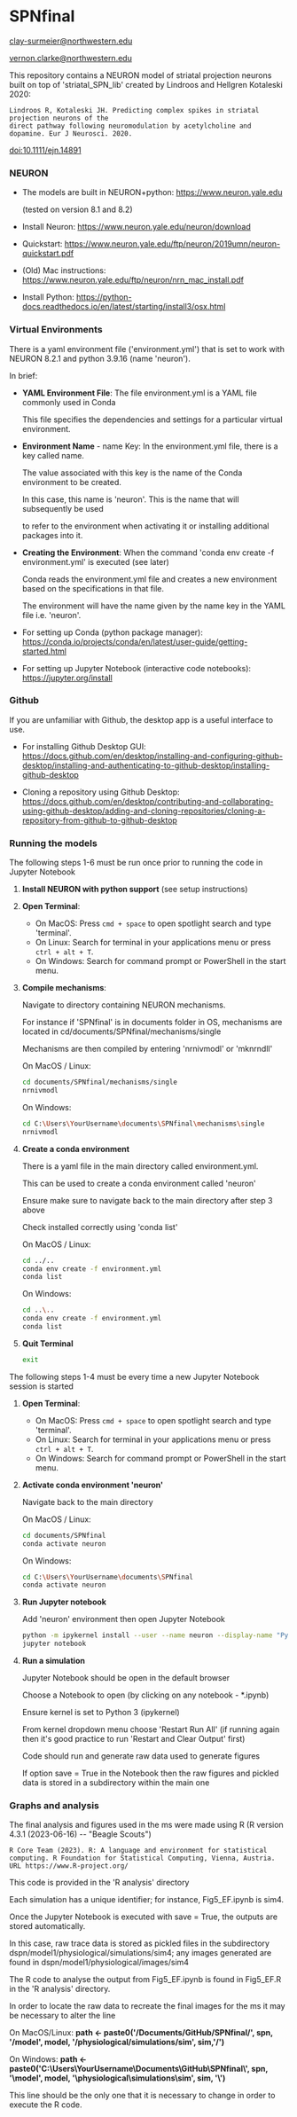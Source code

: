 # SPNfinal

clay-surmeier@northwestern.edu

vernon.clarke@northwestern.edu

This repository contains a NEURON model of striatal projection neurons built on top of 'striatal_SPN_lib' created by Lindroos and Hellgren Kotaleski 2020:

    Lindroos R, Kotaleski JH. Predicting complex spikes in striatal projection neurons of the 
    direct pathway following neuromodulation by acetylcholine and dopamine. Eur J Neurosci. 2020. 

[doi:10.1111/ejn.14891](https://doi.org/10.1111/ejn.14891)


### NEURON

* The models are built in NEURON+python: https://www.neuron.yale.edu

  (tested on version 8.1 and 8.2)

* Install Neuron: https://www.neuron.yale.edu/neuron/download

* Quickstart: https://www.neuron.yale.edu/ftp/neuron/2019umn/neuron-quickstart.pdf

* (Old) Mac instructions: https://www.neuron.yale.edu/ftp/neuron/nrn_mac_install.pdf

* Install Python: https://python-docs.readthedocs.io/en/latest/starting/install3/osx.html


### Virtual Environments

There is a yaml environment file ('environment.yml') that is set to work with NEURON 8.2.1 and python 3.9.16 (name 'neuron'). 

In brief:     

* **YAML Environment File**: The file environment.yml is a YAML file commonly used in Conda

  This file specifies the dependencies and settings for a particular virtual environment.

* **Environment Name** - name Key: In the environment.yml file, there is a key called name.

  The value associated with this key is the name of the Conda environment to be created.

  In this case, this name is 'neuron'. This is the name that will subsequently be used

  to refer to the environment when activating it or installing additional packages into it.

* **Creating the Environment**: When the command 'conda env create -f environment.yml' is executed (see later)

  Conda reads the environment.yml file and creates a new environment based on the specifications in that file.

  The environment will have the name given by the name key in the YAML file i.e. 'neuron'.

* For setting up Conda (python package manager): https://conda.io/projects/conda/en/latest/user-guide/getting-started.html

* For setting up Jupyter Notebook (interactive code notebooks): https://jupyter.org/install


### Github

If you are unfamiliar with Github, the desktop app is a useful interface to use.

* For installing Github Desktop GUI: https://docs.github.com/en/desktop/installing-and-configuring-github-desktop/installing-and-authenticating-to-github-desktop/installing-github-desktop

* Cloning a repository using Github Desktop: https://docs.github.com/en/desktop/contributing-and-collaborating-using-github-desktop/adding-and-cloning-repositories/cloning-a-repository-from-github-to-github-desktop

### Running the models

The following steps 1-6 must be run once prior to running the code in Jupyter Notebook

1. **Install NEURON with python support** (see setup instructions)

2. **Open Terminal**:
   - On MacOS: Press `cmd + space` to open spotlight search and type 'terminal'.
   - On Linux: Search for terminal in your applications menu or press `ctrl + alt + T`.
   - On Windows: Search for command prompt or PowerShell in the start menu.

3. **Compile mechanisms**:

   Navigate to directory containing NEURON mechanisms.

   For instance if 'SPNfinal' is in documents folder in OS, mechanisms are located in cd/documents/SPNfinal/mechanisms/single

   Mechanisms are then compiled by entering 'nrnivmodl' or 'mknrndll'

   On MacOS / Linux:
   ```bash
   cd documents/SPNfinal/mechanisms/single
   nrnivmodl
   ```

   On Windows:
   ```bash
   cd C:\Users\YourUsername\documents\SPNfinal\mechanisms\single
   nrnivmodl
   ```

5. **Create a conda environment**

   There is a yaml file in the main directory called environment.yml.

   This can be used to create a conda environment called 'neuron'

   Ensure make sure to navigate back to the main directory after step 3 above

   Check installed correctly using 'conda list'

   On MacOS / Linux:
   ```bash
   cd ../.. 
   conda env create -f environment.yml
   conda list
   ```
   On Windows:
   ```bash
   cd ..\.. 
   conda env create -f environment.yml
   conda list
   ```

   
7. **Quit Terminal**

   ```bash
   exit
   ```

The following steps 1-4 must be every time a new Jupyter Notebook session is started

1. **Open Terminal**:
   - On MacOS: Press `cmd + space` to open spotlight search and type 'terminal'.
   - On Linux: Search for terminal in your applications menu or press `ctrl + alt + T`.
   - On Windows: Search for command prompt or PowerShell in the start menu.

2. **Activate conda environment 'neuron'**

   Navigate back to the main directory

   On MacOS / Linux:
   ```bash
   cd documents/SPNfinal
   conda activate neuron
   ```

   On Windows:
   ```bash
   cd C:\Users\YourUsername\documents\SPNfinal
   conda activate neuron
   ```
4. **Run Jupyter notebook**

   Add 'neuron' environment then open Jupyter Notebook

   ```bash
   python -m ipykernel install --user --name neuron --display-name "Python (neuron)"
   jupyter notebook
   ```

5. **Run a simulation**

   Jupyter Notebook should be open in the default browser

   Choose a Notebook to open (by clicking on any notebook - *.ipynb)

   Ensure kernel is set to Python 3 (ipykernel)

   From kernel dropdown menu choose 'Restart Run All' (if running again then it's good practice to run 'Restart and Clear Output' first)

   Code should run and generate raw data used to generate figures

   If option save = True in the Notebook then the raw figures and pickled data is stored in a subdirectory within the main one


### Graphs and analysis

The final analysis and figures used in the ms were made using R (R version 4.3.1 (2023-06-16) -- "Beagle Scouts")

    R Core Team (2023). R: A language and environment for statistical computing. R Foundation for Statistical Computing, Vienna, Austria. URL https://www.R-project.org/

This code is provided in the 'R analysis' directory

Each simulation has a unique identifier; for instance, Fig5_EF.ipynb is sim4. 

Once the Jupyter Notebook is executed with save = True, the outputs are stored automatically. 

In this case, raw trace data is stored as pickled files in the subdirectory dspn/model1/physiological/simulations/sim4; any images generated are found in dspn/model1/physiological/images/sim4

The R code to analyse the output from Fig5_EF.ipynb is found in Fig5_EF.R in the 'R analysis' directory.

In order to locate the raw data to recreate the final images for the ms it may be necessary to alter the line

On MacOS/Linux: **path <- paste0('/Documents/GitHub/SPNfinal/', spn, '/model', model, '/physiological/simulations/sim', sim,'/')**

On Windows: **path <- paste0('C:\\Users\\YourUsername\\Documents\\GitHub\\SPNfinal\\', spn, '\\model', model, '\\physiological\\simulations\\sim', sim, '\\')**

This line should be the only one that it is necessary to change in order to execute the R code.
   

